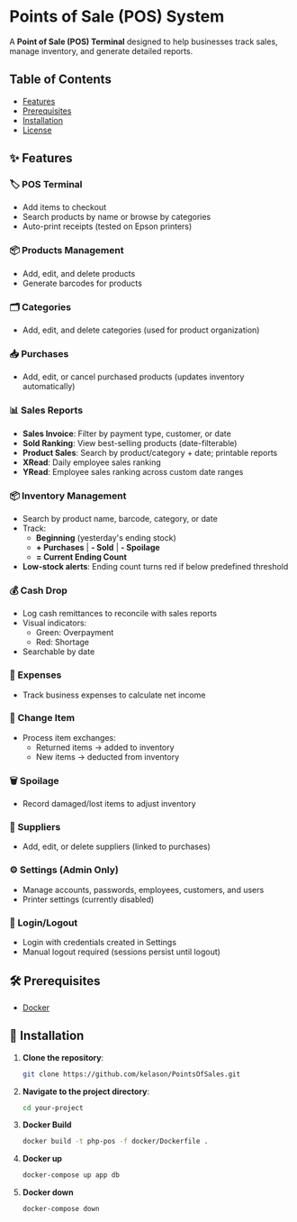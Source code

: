 # Points of Sale (POS) System  

A **Point of Sale (POS) Terminal** designed to help businesses track sales, manage inventory, and generate detailed reports.  

## Table of Contents
- [Features](#-features)
- [Prerequisites](#-prerequisites)
- [Installation](#-installation)
- [License](#-license)

## ✨ Features  

### 🏷️ POS Terminal  
- Add items to checkout  
- Search products by name or browse by categories  
- Auto-print receipts (tested on Epson printers)  

### 📦 Products Management  
- Add, edit, and delete products  
- Generate barcodes for products  

### 🗂️ Categories  
- Add, edit, and delete categories (used for product organization)  

### 📥 Purchases  
- Add, edit, or cancel purchased products (updates inventory automatically)  

### 📊 Sales Reports  
- **Sales Invoice**: Filter by payment type, customer, or date  
- **Sold Ranking**: View best-selling products (date-filterable)  
- **Product Sales**: Search by product/category + date; printable reports  
- **XRead**: Daily employee sales ranking  
- **YRead**: Employee sales ranking across custom date ranges  

### 📦 Inventory Management  
- Search by product name, barcode, category, or date  
- Track:  
  - **Beginning** (yesterday's ending stock)  
  - **+ Purchases** | **- Sold** | **- Spoilage**  
  - **= Current Ending Count**  
- **Low-stock alerts**: Ending count turns red if below predefined threshold  

### 💰 Cash Drop  
- Log cash remittances to reconcile with sales reports  
- Visual indicators:  
  - Green: Overpayment  
  - Red: Shortage  
- Searchable by date  

### 💸 Expenses  
- Track business expenses to calculate net income  

### 🔄 Change Item  
- Process item exchanges:  
  - Returned items → added to inventory  
  - New items → deducted from inventory  

### 🗑️ Spoilage  
- Record damaged/lost items to adjust inventory  

### 🏢 Suppliers  
- Add, edit, or delete suppliers (linked to purchases)  

### ⚙️ Settings (Admin Only)  
- Manage accounts, passwords, employees, customers, and users  
- Printer settings (currently disabled)  

### 🔐 Login/Logout  
- Login with credentials created in Settings  
- Manual logout required (sessions persist until logout)  

## 🛠️ Prerequisites  
- [Docker](https://www.docker.com/)  

## 🚀 Installation  
1. **Clone the repository**:  
   ```bash
   git clone https://github.com/kelason/PointsOfSales.git  
 2. **Navigate to the project directory**:
    ```bash
    cd your-project
 3. **Docker Build**
    ```bash
    docker build -t php-pos -f docker/Dockerfile .
 4. **Docker up**
    ```bash
    docker-compose up app db
 5. **Docker down**
    ```bash
    docker-compose down
